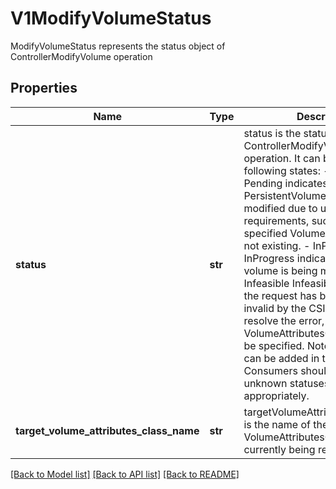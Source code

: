 # V1ModifyVolumeStatus

ModifyVolumeStatus represents the status object of ControllerModifyVolume operation

## Properties
Name | Type | Description | Notes
------------ | ------------- | ------------- | -------------
**status** | **str** | status is the status of the ControllerModifyVolume operation. It can be in any of following states:  - Pending    Pending indicates that the PersistentVolumeClaim cannot be modified due to unmet requirements, such as    the specified VolumeAttributesClass not existing.  - InProgress    InProgress indicates that the volume is being modified.  - Infeasible   Infeasible indicates that the request has been rejected as invalid by the CSI driver. To    resolve the error, a valid VolumeAttributesClass needs to be specified. Note: New statuses can be added in the future. Consumers should check for unknown statuses and fail appropriately. | 
**target_volume_attributes_class_name** | **str** | targetVolumeAttributesClassName is the name of the VolumeAttributesClass the PVC currently being reconciled | [optional] 

[[Back to Model list]](../README.md#documentation-for-models) [[Back to API list]](../README.md#documentation-for-api-endpoints) [[Back to README]](../README.md)


